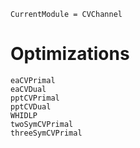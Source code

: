 ```@meta
CurrentModule = CVChannel
```
#  Optimizations

```@docs
eaCVPrimal
eaCVDual
pptCVPrimal
pptCVDual
WHIDLP
twoSymCVPrimal
threeSymCVPrimal
```
